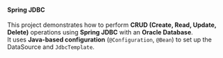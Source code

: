 <h4>Spring JDBC </h4> 

This project demonstrates how to perform **CRUD (Create, Read, Update, Delete)** operations using **Spring JDBC** with an **Oracle Database**.  
It uses **Java-based configuration** (`@Configuration`, `@Bean`) to set up the DataSource and `JdbcTemplate`.

